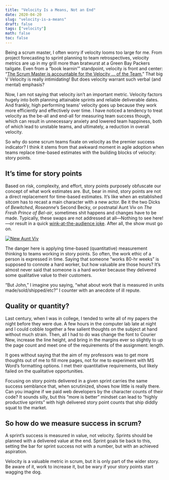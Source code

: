 ```yaml
---
title: "Velocity Is a Means, Not an End"
date: 2020-04-20
slug: "velocity-is-a-means"
draft: false
tags: ["velocity"]
math: false
toc: false
---
```


Being a scrum master, I often worry if velocity looms too large for me. From project forecasting to sprint planning to team retrospectives, velocity metrics are up in my grill more than bratwurst at a Green Bay Packers tailgate. Even from a “book learnin’” standpoint, velocity is front and center: “[The Scrum Master is accountable for the Velocity ... of the Team.](https://www.google.com/url?q=https://www.scruminc.com/scrum-master/&sa=D&ust=1587399635486000&usg=AFQjCNF42myQw1FhTlaBorVJdBQY9J0qSA)” That big V Velocity is really intimidating! But does velocity warrant such verbal (and mental) emphasis?

Now, I am not saying that velocity isn’t an important metric. Velocity factors hugely into both planning attainable sprints and reliable deliverable dates. And frankly, high performing teams’ velocity goes up because they work more efficiently and effectively over time.  I have noticed a tendency to treat velocity as the be-all and end-all for measuring team success though, which can result in unnecessary anxiety and lowered team happiness, both of which lead to unstable teams, and ultimately, a reduction in overall velocity.

So why do some scrum teams fixate on velocity as the premier success indicator? I think it stems from that awkward moment in agile adoption when teams replace time-based estimates with the building blocks of velocity: story points.

## It’s time for story points
Based on risk, complexity, and effort, story points purposely obfuscate our concept of what work estimates are. But, bear in mind, story points are not a direct replacement for time-based estimates. It’s like when an established sitcom has to recast a main character with a new actor. Be it the two Dicks of _Bewitched_, _Roseanne_’s Second Becky, or postnatal Aunt Viv on _The Fresh Prince of Bel-air_, sometimes shit happens and changes have to be made. Typically, these swaps are not addressed at all&mdash;Nothing to see here!&mdash;or result in a quick [wink-at-the-audience joke](https://youtu.be/_NrsaTwx3OA?t=76). After all, the show must go on.

[![New Aunt Viv](http://img.youtube.com/vi/_NrsaTwx3OA/0.jpg)](http://www.youtube.com/watch?v=_NrsaTwx3OA?t=76 "New Aunt Viv")

The danger here is applying time-based (quantitative) measurement thinking to teams working in story points. So often, the work ethic of a person is expressed in time. Saying that someone “works 80-hr weeks” is supposed to connote a hard worker, but how valuable are those hours? It’s almost never said that someone is a hard worker because they delivered some qualitative value to their customers.

“But John,” I imagine you saying, “what about work that is measured in units made/sold/shipped/etc?” I counter with an anecdote of ill repute.

## Quality or quantity?
Last century, when I was in college, I tended to write all of my papers the night before they were due. A few hours in the computer lab late at night and I could cobble together a few salient thoughts on the subject at hand without much strain. Then, all I had to do was change the font to Courier New, increase the line height, and bring in the margins ever so slightly to up the page count and meet one of the requirements of the assignment: length.

It goes without saying that the aim of my professors was to get more thoughts out of me to fill more pages, not for me to experiment with MS Word’s formatting options. I met their quantitative requirements, but likely failed on the qualitative opportunities.

Focusing on story points delivered in a given sprint carries the same success semblance that, when scrutinized, shows how little is really there. Can you imagine if we paid web developers by the character counts of their code? It sounds silly, but this “more is better” mindset can lead to “highly productive sprints” with high delivered story point counts that ship diddly squat to the market.

## So how do we measure success in scrum?
A sprint’s success is measured in value, not velocity. Sprints should be planned with a delivered value at the end. Sprint goals tie back to this, setting the bar for sprint success not with a number, but with an achieved aspiration.

Velocity is a valuable metric in scrum, but it is only part of the wider story. Be aware of it, work to increase it, but be wary if your story points start wagging the dog.
